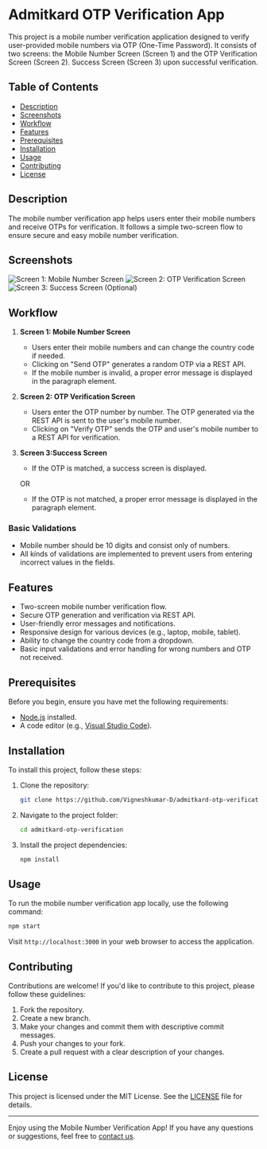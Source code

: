 # Admitkard OTP Verification App

This project is a mobile number verification application designed to verify user-provided mobile numbers via OTP (One-Time Password). It consists of two screens: the Mobile Number Screen (Screen 1) and the OTP Verification Screen (Screen 2). Success Screen (Screen 3) upon successful verification.

## Table of Contents

- [Description](#description)
- [Screenshots](#screenshots)
- [Workflow](#workflow)
- [Features](#features)
- [Prerequisites](#prerequisites)
- [Installation](#installation)
- [Usage](#usage)
- [Contributing](#contributing)
- [License](#license)

## Description

The mobile number verification app helps users enter their mobile numbers and receive OTPs for verification. It follows a simple two-screen flow to ensure secure and easy mobile number verification.

## Screenshots

![Screen 1: Mobile Number Screen](https://res.cloudinary.com/da7ik4khq/image/upload/v1695733498/Screenshot_1473_gab2b9.png)
![Screen 2: OTP Verification Screen](https://res.cloudinary.com/da7ik4khq/image/upload/v1695733553/Screenshot_1475_awc41g.png)
![Screen 3: Success Screen (Optional)](https://res.cloudinary.com/da7ik4khq/image/upload/v1695733554/Screenshot_1476_hquusd.png)

## Workflow

1. **Screen 1: Mobile Number Screen**

   - Users enter their mobile numbers and can change the country code if needed.
   - Clicking on "Send OTP" generates a random OTP via a REST API.
   -  If the mobile number is invalid, a proper error message is displayed in the paragraph element.
   
2. **Screen 2: OTP Verification Screen**

   - Users enter the OTP number by number. The OTP generated via the REST API is sent to the user's mobile number.
   - Clicking on "Verify OTP" sends the OTP and user's mobile number to a REST API for verification.
   
3. **Screen 3:Success Screen**

   - If the OTP is matched, a success screen is displayed.
   
   OR
   
   - If the OTP is not matched, a proper error message is displayed in the paragraph element.
   
### Basic Validations

- Mobile number should be 10 digits and consist only of numbers.
- All kinds of validations are implemented to prevent users from entering incorrect values in the fields.

## Features

- Two-screen mobile number verification flow.
- Secure OTP generation and verification via REST API.
- User-friendly error messages and notifications.
- Responsive design for various devices (e.g., laptop, mobile, tablet).
- Ability to change the country code from a dropdown.
- Basic input validations and error handling for wrong numbers and OTP not received.

## Prerequisites

Before you begin, ensure you have met the following requirements:

- [Node.js](https://nodejs.org/) installed.
- A code editor (e.g., [Visual Studio Code](https://code.visualstudio.com/)).

## Installation

To install this project, follow these steps:

1. Clone the repository:

   ```bash
   git clone https://github.com/Vigneshkumar-D/admitkard-otp-verification.git
   ```

2. Navigate to the project folder:

   ```bash
   cd admitkard-otp-verification
   ```

3. Install the project dependencies:

   ```bash
   npm install
   ```

## Usage

To run the mobile number verification app locally, use the following command:

```bash
npm start
```

Visit `http://localhost:3000` in your web browser to access the application.

## Contributing

Contributions are welcome! If you'd like to contribute to this project, please follow these guidelines:

1. Fork the repository.
2. Create a new branch.
3. Make your changes and commit them with descriptive commit messages.
4. Push your changes to your fork.
5. Create a pull request with a clear description of your changes.

## License

This project is licensed under the MIT License. See the [LICENSE](LICENSE) file for details.

---

Enjoy using the Mobile Number Verification App! If you have any questions or suggestions, feel free to [contact us](mailto:your-email@example.com).

